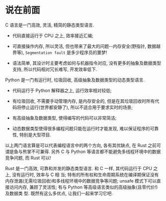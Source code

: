 # 说在前面


C 语言是一门高效, 灵活, 精简的静态类型语言.

* 代码直接运行于 CPU 之上, 效率接近汇编;

* 可直接操作内存, 所以灵活, 但也带来了最大的问题--内存安全(野指针, 数据越界等), `Segmentation fault`
是多少程序员的噩梦!

* 语法简单, 其设计时主要考虑如何与机器指令对应, 没有更多的抽象及数据类型支持, 所以代码相对冗长难写,
开发效率低下.


Python 是一门有运行时, 垃圾回收, 高级抽象及数据类型的动态类型语言.

* 代码运行于 Python 解释器之上, 运行效率相对较低;

* 有垃圾回收, 不需要手动管理内存, 是内存安全的, 但是在其垃圾回收时所有代码将停止运行(世界都安静了),
所以不适合用于要求实时的场景;

* 有高级抽象及数据类型, 使得编写的代码可以非常简洁;

* 动态数据类型使得很多编程问题只能在运行时才能发现, 难以保证程序的可靠性, 特别是大型项目.


以上两门语言算是可以代表编程语言中的两个方向, 各有其优缺点, 在 Rust 之前可谓是鱼与熊掌不可兼得. 另外
C 与 Python 等语言都不能避免多线程环境中的数据竞争问题, 而 Rust 可以!


Rust 是一门高效, 可靠和并发的静态类型语言. 和 C 一样, 其代码运行于 CPU 之上, 没有运行时, 效率与 C 相
当; 特有的所有权和生命周期系统在编译期保证没有内存泄漏(无需垃圾回收)和多线程环境中的数据竞争等问题;
unsafe 模式下可以直接访问内存, 兼顾了灵活性; 有与 Python 等高级语言类似的高级抽象(且零代价!)及数据类
型. 既然有这么多优点, 让我们一起来学习它吧.
